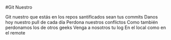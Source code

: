 #Git Nuestro

Git nuestro que estás en los repos
santificados sean tus commits
Danos hoy nuestro pull de cada día
Perdona nuestros conflictos
Como también perdonamos los de otros geeks
Venga a nosotros tu log
En el local como en el remote

